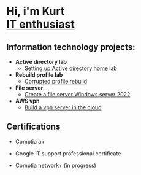 <h1>Hi, i'm Kurt <br/><a href="https">IT enthusiast</a> 

<h2> Information technology projects:</h2>

- <b>Active directory lab</b>
  - [Setting up Active directory home lab](https://github.com/KurtRoepke/Active-Directory-Lab/blob/main/README.md)
- <b>Rebuild profile lab</b>
  - [Corrupted profile rebuild](https://github.com/KurtRoepke/Rebuild-profile/blob/main/README.md) 
- <b>File server</b>
  - [Create a file server Windows server 2022](https://github.com/KurtRoepke/File-Server-Setup/blob/main/README.md)
- <b>AWS vpn</b>
  - [Build a vpn server in the cloud](https://github.com/KurtRoepke/AWS-vpn-/blob/main/README.md)
<!--- <b>next repo</b>
  - [Package Delivery Application (Datastructures and Algorithms Demo)](https://github.com/joshmadakor1/Package-Delivery-Pathfinding-Algorithm)  -->

<h2>Certifications</h2>

- Comptia a+

- Google IT support professional certificate

- Comptia network+  (in progress)
  

<!-- <h2>Connect with me:</h2>


[<img align="left" alt="JoshMadakor | LinkedIn" width="22px" src="https://cdn.jsdelivr.net/npm/simple-icons@v3/icons/linkedin.svg" />][linkedin]







Here are some ideas to get you started:

- 🔭 I’m currently working on ...
- 🌱 I’m currently learning ...
- 👯 I’m looking to collaborate on ...
- 🤔 I’m looking for help with ...
- 💬 Ask me about ...
- 📫 How to reach me: ...
- 😄 Pronouns: ...
- ⚡ Fun fact: ...
-->

